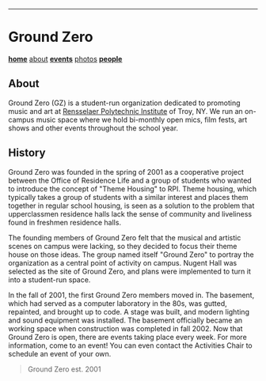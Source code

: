 ---
# Ground Zero

**[home](./index.md)** [about](./about.md) **[events](./events.md)** [photos](./photos.md) **[people](./members.md)**

## About

Ground Zero (GZ) is a student-run organization dedicated to promoting music and art at [Rensselaer Polytechnic Institute](http://www.rpi.edu) of Troy, NY. We run an on-campus music space where we hold bi-monthly open mics, film fests, art shows and other events throughout the school year.

## History

Ground Zero was founded in the spring of 2001 as a cooperative project between the Office of Residence Life and a group of students who wanted to introduce the concept of "Theme Housing" to RPI. Theme housing, which typically takes a group of students with a similar interest and places them together in regular school housing, is seen as a solution to the problem that upperclassmen residence halls lack the sense of community and liveliness found in freshmen residence halls.

The founding members of Ground Zero felt that the musical and artistic scenes on campus were lacking, so they decided to focus their theme house on those ideas. The group named itself "Ground Zero" to portray the organization as a central point of activity on campus. Nugent Hall was selected as the site of Ground Zero, and plans were implemented to turn it into a student-run space.

In the fall of 2001, the first Ground Zero members moved in. The basement, which had served as a computer laboratory in the 80s, was gutted, repainted, and brought up to code. A stage was built, and modern lighting and sound equipment was installed. The basement officially became an working space when construction was completed in fall 2002. Now that Ground Zero is open, there are events taking place every week. For more information, come to an event! You can even contact the Activities Chair to schedule an event of your own.

> Ground Zero est. 2001 
